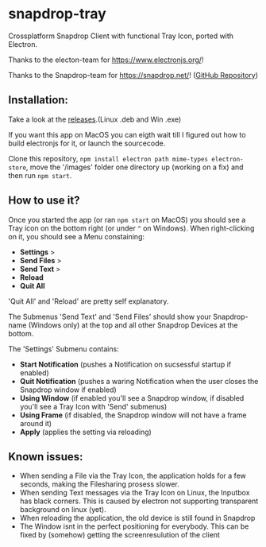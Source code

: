 # snapdrop-tray
Crossplatform Snapdrop Client with functional Tray Icon, ported with Electron.


Thanks to the electon-team for https://www.electronjs.org/!

Thanks to the Snapdrop-team for https://snapdrop.net/! ([GitHub Repository](https://github.com/RobinLinus/snapdrop))

## Installation:

Take a look at the [releases](https://github.com/erik-404err/snapdrop-tray/releases).(Linux .deb and Win .exe)

If you want this app on MacOS you can eigth wait till I figured out how to build electronjs for it, or launch the sourcecode. 

Clone this repository, `npm install electron path mime-types electron-store`, move the '/images' folder one directory up (working on a fix) and then run `npm start`.

## How to use it?

Once you started the app (or ran `npm start` on MacOS) you should see a Tray icon on the bottom right (or under `^` on Windows). When right-clicking on it, you should see a Menu constaining:

- __Settings__   >
- __Send Files__ >
- __Send Text__  >
- __Reload__
- __Quit All__

'Quit All' and 'Reload' are pretty self explanatory.

The Submenus 'Send Text' and 'Send Files' should show your Snapdrop-name (Windows only) at the top and all other Snapdrop Devices at the bottom.

The 'Settings' Submenu contains:

- __Start Notification__ (pushes a Notification on sucsessful startup if enabled)
- __Quit Notification__ (pushes a waring Notification when the user closes the Snapdrop window if enabled)
- __Using Window__ (if enabled you'll see a Snapdrop window, if disabled you'll see a Tray Icon with 'Send' submenus)
- __Using Frame__ (if disabled, the Snapdrop window will not have a frame around it)
- __Apply__ (applies the setting via reloading)



## Known issues:
- When sending a File via the Tray Icon, the application holds for a few seconds, making the Filesharing prosess slower.
- When sending Text messages via the Tray Icon on Linux, the Inputbox has black corners. This is caused by electron not supporting transparent background on linux (yet). 
- When reloading the application, the old device is still found in Snapdrop
- The Window isnt in the perfect positioning for everybody. This can be fixed by (somehow) getting the screenresulution of the client 

